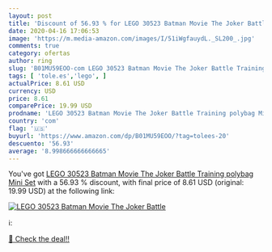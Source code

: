 ```yaml
---
layout: post
title: 'Discount of 56.93 % for LEGO 30523 Batman Movie The Joker Battle'
date: 2020-04-16 17:06:53
image: 'https://m.media-amazon.com/images/I/51iWgfauydL._SL200_.jpg'
comments: true
category: ofertas
author: ring
slug: 'B01MU59EOO-com LEGO 30523 Batman Movie The Joker Battle Training polybag...'
tags: [ 'tole.es','lego', ]
actualPrice: 8.61 USD
currency: USD
price: 8.61
comparePrice: 19.99 USD
prodname: 'LEGO 30523 Batman Movie The Joker Battle Training polybag Mini Set'
country: 'com'
flag: '🇺🇸'
buyurl: 'https://www.amazon.com/dp/B01MU59EOO/?tag=tolees-20'
descuento: '56.93'
average: '8.998666666666665'
---
```


You've got [LEGO 30523 Batman Movie The Joker Battle Training polybag Mini Set](https://www.amazon.com/dp/B01MU59EOO/?tag=tolees-20) with a  56.93 % discount, with final price of 8.61 USD (original: 19.99 USD) at the following link:

[![LEGO 30523 Batman Movie The Joker Battle](https://m.media-amazon.com/images/I/51iWgfauydL._SL200_.jpg)](https://www.amazon.com/dp/B01MU59EOO/?tag=tolees-20)

ℹ️:


[🛒 Check the deal!!](https://www.amazon.com/dp/B01MU59EOO/?tag=tolees-20)
